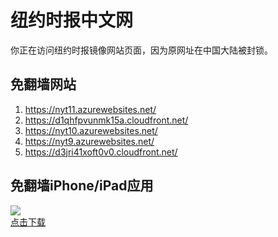 <h1>纽约时报中文网</h1>
<p>你正在访问纽约时报镜像网站页面，因为原网址在中国大陆被封锁。</p>
<h2>免翻墙网站</h2>
<ol>
<li><a href="https://nyt11.azurewebsites.net/" target="1">https://nyt11.azurewebsites.net/</a></li>
<li><a href="https://d1qhfpvunmk15a.cloudfront.net/" target="2">https://d1qhfpvunmk15a.cloudfront.net/</a></li>
<li><a href="https://nyt10.azurewebsites.net/" target="3">https://nyt10.azurewebsites.net/</a></li>
<li><a href="https://nyt9.azurewebsites.net/" target="4">https://nyt9.azurewebsites.net/</a></li>
<li><a href="https://d3jri41xoft0v0.cloudfront.net/" target="5">https://d3jri41xoft0v0.cloudfront.net/</a></li>
</ol>
<h2>免翻墙iPhone/iPad应用</h2>
<p>
	<a href="https://itunes.apple.com/cn/app/niu-yue-shi-bao-zhong-wen-wang/id807498298?mt=8">
		<img src="icon175x175.jpeg" />
		<br/>点击下载
	</a>
</p>